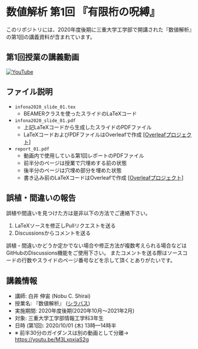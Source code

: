 # 数値解析 第1回 『有限桁の呪縛』

このリポジトリには、2020年度後期に三重大学工学部で開講された『数値解析』の第1回の講義資料が含まれています。

## 第1回授業の講義動画

[![YouTube](https://img.shields.io/badge/YouTube-%23FF0000.svg?style=for-the-badge&logo=YouTube&logoColor=white)](https://youtu.be/IspQ09KsPME)

## ファイル説明

- `infona2020_slide_01.tex`
    - BEAMERクラスを使ったスライドのLaTeXコード
- `infona2020_slide_01.pdf`
    - 上記LaTeXコードから生成したスライドのPDFファイル
    - LaTeXコードおよびPDFファイルはOverleafで作成 [[Overleafプロジェクト](https://www.overleaf.com/read/szgyznjxdkwj)]
- `report_01.pdf`
    - 動画内で使用している第1回レポートのPDFファイル
    - 前半分のページは授業で穴埋めする前の状態
    - 後半分のページは穴埋め部分を埋めた状態
    - 書き込み前のLaTeXコードはOverleafで作成 [[Overleafプロジェクト](https://www.overleaf.com/read/nqsgdbzzmrrv)]

## 誤植・間違いの報告

誤植や間違いを見つけた方は是非以下の方法でご連絡下さい。

1. LaTeXソースを修正しPullリクエストを送る
2. Discussionsからコメントを送る

誤植・間違いかどうか定かでない場合や修正方法が複数考えられる場合などはGitHubのDiscussions機能をご使用下さい。
またコメントを送る際はソースコードの行数やスライドのページ番号などを示して頂くとありがたいです。

## 講義情報

- 講師: 白井 伸宙 (Nobu C. Shirai)
- 授業名: 『数値解析』 ([シラバス](http://syllabus.mie-u.ac.jp/syllabus/2020/?action=display&id=12353))
- 実施期間: 2020年度後期(2020年10月～2021年2月)
- 対象:  三重大学工学部情報工学科3年生
- 日時 (第1回): 2020/10/01 (木) 13時—14時半
- ※ 前半30分のガイダンスは別の動画として分離→ https://youtu.be/M3LxpxiaS2g

